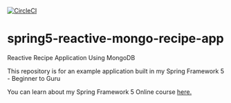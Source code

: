 [![CircleCI](https://circleci.com/gh/brascat/spring5-reactive-mongo-recipe-app/tree/master.svg?style=svg)](https://circleci.com/gh/brascat/spring5-reactive-mongo-recipe-app/tree/master)

# spring5-reactive-mongo-recipe-app
Reactive Recipe Application Using MongoDB

This repository is for an example application built in my Spring Framework 5 - Beginner to Guru

You can learn about my Spring Framework 5 Online course [here.](http://courses.springframework.guru/p/spring-framework-5-begginer-to-guru/?product_id=363173)
